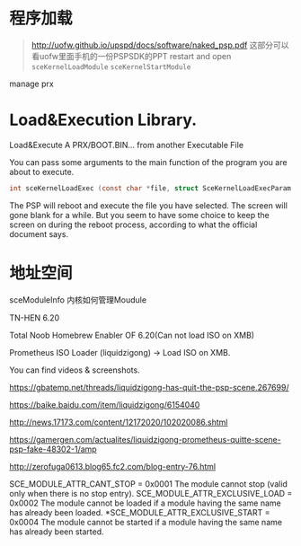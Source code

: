 # 程序加载
> http://uofw.github.io/upspd/docs/software/naked_psp.pdf
这部分可以看uofw里面手机的一份PSPSDK的PPT
restart and open
`sceKernelLoadModule`
`sceKernelStartModule`

manage prx

# Load&Execution Library.
Load&Execute A PRX/BOOT.BIN... from another Executable File

You can pass some arguments to the main function of the program you are about to execute.

```C
int sceKernelLoadExec (const char *file, struct SceKernelLoadExecParam *param);
```
The PSP will reboot and execute the file you have selected. The screen will gone blank for a while. But you seem to have some choice to keep the screen on during the reboot process, according to what the official document says.

# 地址空间

sceModuleInfo
内核如何管理Moudule


TN-HEN 6.20

Total Noob Homebrew Enabler OF 6.20(Can not load ISO on XMB)

Prometheus ISO Loader (liquidzigong)
-> Load ISO on XMB.

You can find videos & screenshots.

https://gbatemp.net/threads/liquidzigong-has-quit-the-psp-scene.267699/

https://baike.baidu.com/item/liquidzigong/6154040

http://news.17173.com/content/12172020/102020086.shtml

https://gamergen.com/actualites/liquidzigong-prometheus-quitte-scene-psp-fake-48302-1/amp

http://zerofuga0613.blog65.fc2.com/blog-entry-76.html

SCE_MODULE_ATTR_CANT_STOP = 0x0001
The module cannot stop (valid only when there is no stop entry). 
SCE_MODULE_ATTR_EXCLUSIVE_LOAD = 0x0002
The module cannot be loaded if a module having the same name has already been loaded. 
*SCE_MODULE_ATTR_EXCLUSIVE_START = 0x0004
The module cannot be started if a module having the same name has already been started. 
